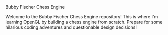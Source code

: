 Bubby Fischer Chess Engine

Welcome to the Bubby Fischer Chess Engine repository! This is where I'm learning OpenGL by building a chess engine from scratch. Prepare for some hilarious coding adventures and questionable design decisions!
